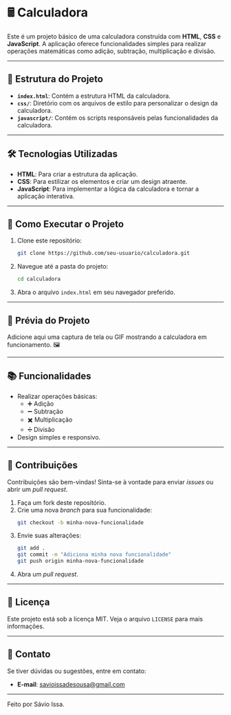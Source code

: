 # 🖩 Calculadora

Este é um projeto básico de uma calculadora construída com **HTML**, **CSS** e **JavaScript**. A aplicação oferece funcionalidades simples para realizar operações matemáticas como adição, subtração, multiplicação e divisão.

---

## 📁 Estrutura do Projeto

- **`index.html`**: Contém a estrutura HTML da calculadora.
- **`css/`**: Diretório com os arquivos de estilo para personalizar o design da calculadora.
- **`javascript/`**: Contém os scripts responsáveis pelas funcionalidades da calculadora.

---

## 🛠️ Tecnologias Utilizadas

- **HTML**: Para criar a estrutura da aplicação.
- **CSS**: Para estilizar os elementos e criar um design atraente.
- **JavaScript**: Para implementar a lógica da calculadora e tornar a aplicação interativa.

---

## 🚀 Como Executar o Projeto

1. Clone este repositório:
   ```bash
   git clone https://github.com/seu-usuario/calculadora.git
   ```
2. Navegue até a pasta do projeto:
   ```bash
   cd calculadora
   ```
3. Abra o arquivo `index.html` em seu navegador preferido.

---

## 📸 Prévia do Projeto

Adicione aqui uma captura de tela ou GIF mostrando a calculadora em funcionamento. 🖼️

---

## 📚 Funcionalidades

- Realizar operações básicas:
  - ➕ Adição
  - ➖ Subtração
  - ✖️ Multiplicação
  - ➗ Divisão
- Design simples e responsivo.

---

## 🤝 Contribuições

Contribuições são bem-vindas! Sinta-se à vontade para enviar *issues* ou abrir um *pull request*.

1. Faça um fork deste repositório.
2. Crie uma nova *branch* para sua funcionalidade:
   ```bash
   git checkout -b minha-nova-funcionalidade
   ```
3. Envie suas alterações:
   ```bash
   git add .
   git commit -m "Adiciona minha nova funcionalidade"
   git push origin minha-nova-funcionalidade
   ```
4. Abra um *pull request*.

---

## 📝 Licença

Este projeto está sob a licença MIT. Veja o arquivo `LICENSE` para mais informações.

---

## 📧 Contato

Se tiver dúvidas ou sugestões, entre em contato:

- **E-mail**: savioissadesousa@gmail.com

---

Feito por Sávio Issa.
